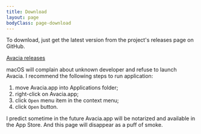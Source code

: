 ```yaml
---
title: Download
layout: page
bodyClass: page-download
---
```


To download, just get the latest version from the project's releases page on GitHub.

[Avacia releases](https://github.com/apla/avacia/releases/)

macOS will complain about unknown developer and refuse to launch Avacia. I recommend the following steps to run application:

  1. move Avacia.app into Applications folder;
  2. right-click on Avacia.app;
  3. click `Open` menu item in the context menu;
  4. click `Open` button.

I predict sometime in the future Avacia.app will be notarized and available in the App Store. And this page will disappear as a puff of smoke.